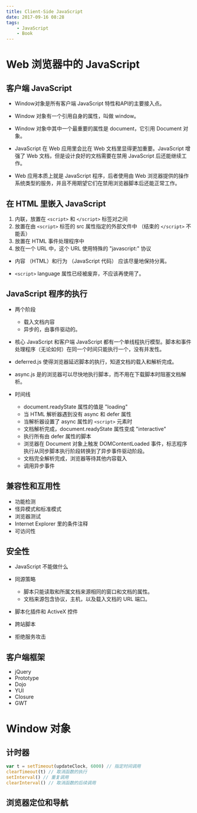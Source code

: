 ```yaml
---
title: Client-Side JavaScript
date: 2017-09-16 08:28
tags:
    - JavaScript
    - Book
---
```


# Web 浏览器中的 JavaScript

## 客户端 JavaScript

+ Window对象是所有客户端 JavaScript 特性和API的主要接入点。

+ Window 对象有一个引用自身的属性，叫做 window。

+ Window 对象中其中一个最重要的属性是 document，它引用 Document 对象。

+ JavaScript 在 Web 应用里会比在 Web 文档里显得更加重要。JavaScript 增强了 Web 文档，但是设计良好的文档需要在禁用 JavaScript 后还能继续工作。
+ Web 应用本质上就是 JavaScript 程序，后者使用由 Web 浏览器提供的操作系统类型的服务，并且不用期望它们在禁用浏览器脚本后还能正常工作。

## 在 HTML 里嵌入 JavaScript

1. 内联，放置在 `<script>` 和 `</script>` 标签对之间
2. 放置在由 `<script>` 标签的 src 属性指定的外部文件中 （结束的 `</script>` 不能丢）
3. 放置在 HTML 事件处理程序中
4. 放在一个 URL 中，这个 URL 使用特殊的 "javascript:" 协议

+ 内容 （HTML）和行为 （JavaScript 代码） 应该尽量地保持分离。

+ `<script>` language 属性已经被废弃，不应该再使用了。

## JavaScript 程序的执行

+ 两个阶段

    + 载入文档内容
    + 异步的，由事件驱动的。

+ 核心 JavaScript 和客户端 JavaScript 都有一个单线程执行模型。脚本和事件处理程序（无论如何）在同一个时间只能执行一个，没有并发性。

+ deferred.js 使得浏览器延迟脚本的执行，知道文档的载入和解析完成。
+ async.js 是的浏览器可以尽快地执行脚本，而不用在下载脚本时阻塞文档解析。

+ 时间线

    + document.readyState 属性的值是 "loading"
    + 当 HTML 解析器遇到没有 async 和 defer 属性
    + 当解析器设置了 async 属性的 `<script>` 元素时
    + 文档解析完成，document.readyState 属性变成 "interactive"
    + 执行所有由 defer 属性的脚本
    + 浏览器在 Document 对象上触发 DOMContentLoaded 事件，标志程序执行从同步脚本执行阶段转换到了异步事件驱动阶段。
    + 文档完全解析完成，浏览器等待其他内容载入
    + 调用异步事件

## 兼容性和互用性

+ 功能检测
+ 怪异模式和标准模式
+ 浏览器测试
+ Internet Explorer 里的条件注释
+ 可访问性

## 安全性

+ JavaScript 不能做什么
+ 同源策略

    + 脚本只能读取和所属文档来源相同的窗口和文档的属性。
    + 文档来源包含协议，主机，以及载入文档的 URL 端口。

+ 脚本化插件和 ActiveX 控件
+ 跨站脚本
+ 拒绝服务攻击

## 客户端框架

+ jQuery
+ Prototype
+ Dojo
+ YUI
+ Closure
+ GWT

# Window 对象

## 计时器

```js
var t = setTimeout(updateClock, 6000) // 指定时间调用
clearTimeout(t) // 取消函数的执行
setInterval() // 重复调用
clearInterval() // 取消函数的后续调用
```

## 浏览器定位和导航

